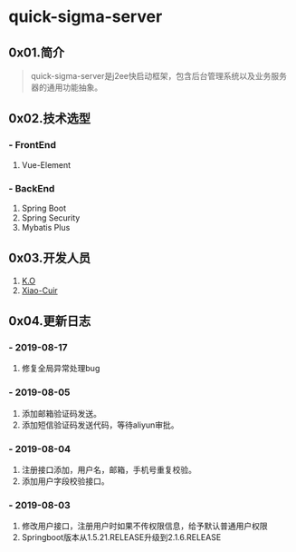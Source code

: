 # quick-sigma-server

## 0x01.简介

> quick-sigma-server是j2ee快启动框架，包含后台管理系统以及业务服务器的通用功能抽象。

## 0x02.技术选型

### - FrontEnd

1. Vue-Element

### - BackEnd

1. Spring Boot
2. Spring Security
3. Mybatis Plus

## 0x03.开发人员

1. [K.O](https://github.com/sigmako)
2. [Xiao-Cuir](https://github.com/Xiao-Cuir)

## 0x04.更新日志

### - 2019-08-17

1. 修复全局异常处理bug

### - 2019-08-05

1. 添加邮箱验证码发送。
2. 添加短信验证码发送代码，等待aliyun审批。

### - 2019-08-04

1. 注册接口添加，用户名，邮箱，手机号重复校验。
2. 添加用户字段校验接口。

### - 2019-08-03

1. 修改用户接口，注册用户时如果不传权限信息，给予默认普通用户权限
2. Springboot版本从1.5.21.RELEASE升级到2.1.6.RELEASE
